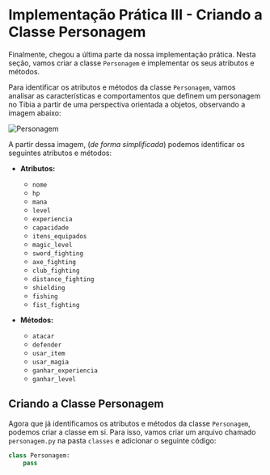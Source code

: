 # Implementação Prática III - Criando a Classe Personagem

Finalmente, chegou a última parte da nossa implementação prática. Nesta seção, vamos criar a classe `Personagem` e implementar os seus atributos e métodos.

Para identificar os atributos e métodos da classe `Personagem`, vamos analisar as características e comportamentos que definem um personagem no Tibia a partir de uma perspectiva orientada a objetos, observando a imagem abaixo:

![Personagem](https://www.tibiawiki.com.br/images/e/e0/Gladiator.gif)

A partir dessa imagem, (*de forma simplificada*) podemos identificar os seguintes atributos e métodos:
- **Atributos:**
    - `nome`
    - `hp`
    - `mana`
    - `level`
    - `experiencia`
    - `capacidade`
    - `itens_equipados`
    - `magic_level`
    - `sword_fighting`
    - `axe_fighting`
    - `club_fighting`
    - `distance_fighting`
    - `shielding`
    - `fishing`
    - `fist_fighting`
  

- **Métodos:**
  - `atacar`
  - `defender`
  - `usar_item`
  - `usar_magia`
  - `ganhar_experiencia`
  - `ganhar_level`


## Criando a Classe Personagem

Agora que já identificamos os atributos e métodos da classe `Personagem`, podemos criar a classe em si. Para isso, vamos criar um arquivo chamado `personagem.py` na pasta `classes` e adicionar o seguinte código:

```python
class Personagem:
    pass
```
